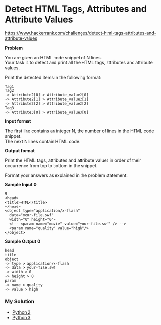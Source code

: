 # Detect HTML Tags, Attributes and Attribute Values

https://www.hackerrank.com/challenges/detect-html-tags-attributes-and-attribute-values

**Problem**

You are given an HTML code snippet of N lines.  
Your task is to detect and print all the HTML tags, attributes and attribute values.  
  
Print the detected items in the following format:

```
Tag1
Tag2
-> Attribute2[0] > Attribute_value2[0]
-> Attribute2[1] > Attribute_value2[1]
-> Attribute2[2] > Attribute_value2[2]
Tag3
-> Attribute3[0] > Attribute_value3[0] 
```

**Input format**

The first line contains an integer N, the number of lines in the HTML code snippet.  
The next N lines contain HTML code.

**Output format**

Print the HTML tags, attributes and attribute values in order of their occurrence from top to bottom in the snippet.  
  
Format your answers as explained in the problem statement.

**Sample Input 0**

```
9
<head>
<title>HTML</title>
</head>
<object type="application/x-flash" 
  data="your-file.swf" 
  width="0" height="0">
  <!-- <param name="movie" value="your-file.swf" /> -->
  <param name="quality" value="high"/>
</object>
```

**Sample Output 0**

```
head
title
object
-> type > application/x-flash
-> data > your-file.swf
-> width > 0
-> height > 0
param
-> name > quality
-> value > high
```

### My Solution

- [Python 2](python2.py)
- [Python 3](python3.py)